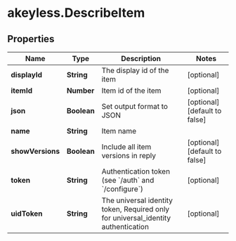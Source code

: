 # akeyless.DescribeItem

## Properties

Name | Type | Description | Notes
------------ | ------------- | ------------- | -------------
**displayId** | **String** | The display id of the item | [optional] 
**itemId** | **Number** | Item id of the item | [optional] 
**json** | **Boolean** | Set output format to JSON | [optional] [default to false]
**name** | **String** | Item name | 
**showVersions** | **Boolean** | Include all item versions in reply | [optional] [default to false]
**token** | **String** | Authentication token (see &#x60;/auth&#x60; and &#x60;/configure&#x60;) | [optional] 
**uidToken** | **String** | The universal identity token, Required only for universal_identity authentication | [optional] 


